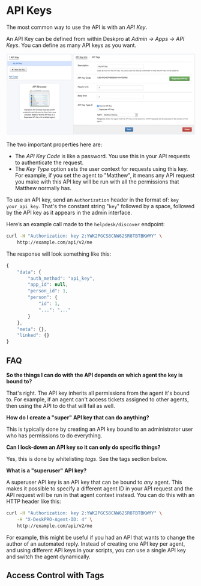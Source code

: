 # API Keys

The most common way to use the API is with an _API Key_.

An API Key can be defined from within Deskpro at _Admin -&gt; Apps -&gt; API Keys_. You can define as many API keys as you want.

![](../../.gitbook/assets/screen-shot-2017-11-09-at-14.36.29.png)

The two important properties here are:

* The _API Key Code_ is like a password. You use this in your API requests to authenticate the request.
* The _Key Type_ option sets the user context for requests using this key. For example, if you set the agent to "Matthew", it means any API request you make with this API key will be run with all the permissions that Matthew normally has.

To use an API key, send an `Authorization` header in the format of: `key your_api_key`. That's the constant string "`key`" followed by a space, followed by the API key as it appears in the admin interface.

Here’s an example call made to the `helpdesk/discover` endpoint:

```bash
curl -H "Authorization: key 2:YWK2PGCS8CNW62SR8TBTBKWMY" \
    http://example.com/api/v2/me
```

The response will look something like this:

```javascript
{
    "data": {
        "auth_method": "api_key",
        "app_id": null,
        "person_id": 1,
        "person": {
            "id": 1,
            "...": "..."
        }
    },
    "meta": {},
    "linked": {}
}
```

## FAQ

**So the things I can do with the API depends on which agent the key is bound to?**

That's right. The API key inherits all permissions from the agent it's bound to. For example, if an agent can't access tickets assigned to other agents, then using the API to do that will fail as well.

**How do I create a "super" API key that can do anything?**

This is typically done by creating an API key bound to an administrator user who has permissions to do everything.

**Can I lock-down an API key so it can only do specific things?**

Yes, this is done by whitelisting _tags_. See the tags section below.

**What is a "superuser" API key?**

A superuser API key is an API key that can be bound to _any_ agent. This makes it possible to specify a different agent ID in your API request and the API request will be run in that agent context instead. You can do this with an HTTP header like this:

```bash
curl -H "Authorization: key 2:YWK2PGCS8CNW62SR8TBTBKWMY" \
    -H "X-DeskPRO-Agent-ID: 4" \
    http://example.com/api/v2/me
```

For example, this might be useful if you had an API that wants to change the author of an automated reply. Instead of creating one API key per agent, and using different API keys in your scripts, you can use a single API key and switch the agent dynamically.

## Access Control with Tags

